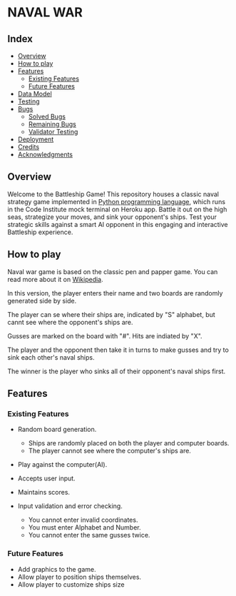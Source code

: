 # NAVAL WAR

## Index
+ [Overview](#overview "Overview")
+ [How to play](#how-to-play "How to play")
+ [Features](#features "Features")
  + [Existing Features](#existing-features "Existing Features")
  + [Future Features](#fture-features "Future Features")
+ [Data Model](#data-model "Data Model")
+ [Testing](#testing "Testing")
+ [Bugs](#bugs "Bugs")
  + [Solved Bugs](#solved-bugs "Solved Bugs")
  + [Remaining Bugs](#remaining-bugs "Remaining Bugs")
  + [Validator Testing](#validator-testing "Validator Testing")
+ [Deployment](#deployment "Deployment")
+ [Credits](#credits "Credits")
+ [Acknowledgments](#acknowledgments "Acknowledgments")

## Overview
Welcome to the Battleship Game! This repository houses a classic naval strategy game implemented in [Python programming language](https://github.com/Kamal-Kohli/naval-war-pp3/blob/main/run.py), which runs in the Code Institute mock terminal on Heroku app. Battle it out on the high seas, strategize your moves, and sink your opponent's ships. Test your strategic skills against a smart AI opponent in this engaging and interactive Battleship experience.

## How to play
Naval war game is based on the classic pen and papper game. You can read more about it on [Wikipedia](https://en.wikipedia.org/wiki/Battleship_(game)).

In this version, the player enters their name and two boards are randomly generated side by side.

The player can se where their ships are, indicated by "S" alphabet, but cannt see where the opponent's ships are.

Gusses are marked on the board with "#". Hits are indiated by "X".

The player and the opponent then take it in turns to make gusses and try to sink each other's naval ships.

The winner is the player who sinks all of their opponent's naval ships first.

## Features

### Existing Features
- Random board generation.
  - Ships are randomly placed on both the player and computer boards.
  - The player cannot see where the computer's ships are.

- Play against the computer(AI).
- Accepts user input.
- Maintains scores.

- Input validation and error checking.
  - You cannot enter invalid coordinates.
  - You must enter Alphabet and Number.
  - You cannot enter the same gusses twice.

### Future Features
- Add graphics to the game.
- Allow player to position ships themselves.
- Allow player to customize ships size